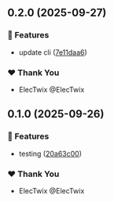 ## 0.2.0 (2025-09-27)

### 🚀 Features

- update cli ([7e11daa6](https://github.com/the-dev-tools/dev-tools/commit/7e11daa6))

### ❤️ Thank You

- ElecTwix @ElecTwix

## 0.1.0 (2025-09-26)

### 🚀 Features

- testing ([20a63c00](https://github.com/the-dev-tools/dev-tools/commit/20a63c00))

### ❤️ Thank You

- ElecTwix @ElecTwix